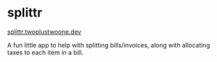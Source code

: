 # splittr

[splittr.twoplustwoone.dev](https://splittr.twoplustwoone.dev/?utm_source=github)

A fun little app to help with splitting bills/invoices, along with allocating taxes to each item in a bill.
